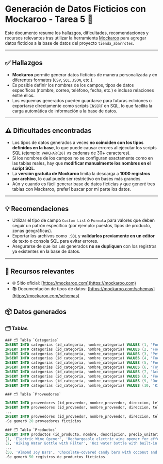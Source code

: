 # Generación de Datos Ficticios con Mockaroo - Tarea 5 🧪

Este documento resume los hallazgos, dificultades, recomendaciones y recursos relevantes tras utilizar la herramienta [Mockaroo](https://mockaroo.com/) para agregar datos ficticios a la base de datos del proyecto `tienda_abarrotes`.

---

## ✅ Hallazgos

- **Mockaroo** permite generar datos ficticios de manera personalizada y en diferentes formatos (`CSV`, `SQL`, `JSON`, etc.).
- Es posible definir los nombres de los campos, tipos de datos específicos (nombre, correo, teléfono, fecha, etc.) e incluso relaciones entre ellos.
- Los esquemas generados pueden guardarse para futuras ediciones o exportarse directamente como scripts `INSERT` en SQL, lo que facilita la carga automática de información a la base de datos.

---

## ⚠️ Dificultades encontradas

- Los tipos de datos generados a veces **no coinciden con los tipos definidos en la base**, lo que puede causar errores al ejecutar los scripts SQL (ejemplo: `VARCHAR(20)` vs cadenas de 30+ caracteres).
- Si los nombres de los campos no se configuran exactamente como en las tablas reales, hay que **modificar manualmente los nombres en el script SQL**.
- La **versión gratuita de Mockaroo** limita la descarga a **1000 registros por archivo**, lo cual puede ser restrictivo en bases más grandes.
- Aún y cuando es fácil generar base de datos ficticias y que generé tres tablas con Mackaroo, preferí buscar por mi parte los datos.

---

## 💡 Recomendaciones

- Utilizar el tipo de campo `Custom List` o `Formula` para valores que deben seguir un patrón específico (por ejemplo: puestos, tipos de producto, zonas geográficas).
- Exportar los archivos como `.SQL` y **validarlos previamente en un editor** de texto o consola SQL para evitar errores.
- Asegurarse de que los `id`s generados **no se dupliquen** con los registros ya existentes en la base de datos.

---

## 🔗 Recursos relevantes

- 🌐 Sitio oficial: [https://mockaroo.com](https://mockaroo.com)
- 📚 Documentación de tipos de datos: [https://mockaroo.com/schemas](https://mockaroo.com/schemas)

## 📦 Datos generados

### 🗂️ Tablas

```sql
### 🗂️ Tabla `Categorias`
INSERT INTO categorias (id_categoria, nombre_categoria) VALUES (1, 'Food - Beverages');
INSERT INTO categorias (id_categoria, nombre_categoria) VALUES (2, 'Food - Prepared Meals');
INSERT INTO categorias (id_categoria, nombre_categoria) VALUES (3, 'Pets');
INSERT INTO categorias (id_categoria, nombre_categoria) VALUES (4, 'Food - Snacks');
INSERT INTO categorias (id_categoria, nombre_categoria) VALUES (5, 'Food - Bakery');
INSERT INTO categorias (id_categoria, nombre_categoria) VALUES (6, 'Toys');
INSERT INTO categorias (id_categoria, nombre_categoria) VALUES (7, 'Accessories');
INSERT INTO categorias (id_categoria, nombre_categoria) VALUES (8, 'Food - Snacks');
INSERT INTO categorias (id_categoria, nombre_categoria) VALUES (9, 'Outdoor');
INSERT INTO categorias (id_categoria, nombre_categoria) VALUES (10, 'Kitchen');

### 🗂️ Tabla `Proveedores`

INSERT INTO proveedores (id_proveedor, nombre_proveedor, direccion, telefono) VALUES (1, 'Quaxo', '6 Superior Way', '741-242-7932');
INSERT INTO proveedores (id_proveedor, nombre_proveedor, direccion, telefono) VALUES (2, 'Eadel', '5858 John Wall Road', '598-382-5700');
...
INSERT INTO proveedores (id_proveedor, nombre_proveedor, direccion, telefono) VALUES (20, 'JumpXS', '27 Moland Plaza', '896-820-2726');
-Se generó 20 proveedores ficticios

### 🗂️ Tabla `Productos`
INSERT INTO productos (id_producto, nombre, descripcion, precio_unitario, stock, id_categoria, id_proveedor) VALUES
(1, 'Electric Wine Opener', 'Rechargeable electric wine opener for effortless uncorking.', 29.99, 100, 1, 1),
(2, 'Hiking Water Bottle with Filter', '8oz water bottle with built-in filter for clean drinking water.', 29.99, 100, 2, 2),
...
(50, 'Almond Joy Bars', 'Chocolate-covered candy bars with coconut and almonds.', 1.29, 100, 50, 50);
-Se generó 50 registros de productos ficticios




